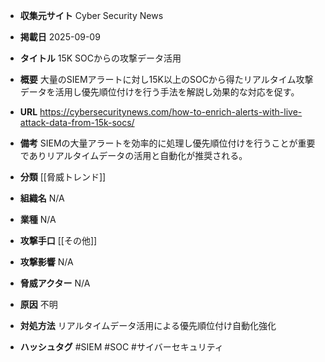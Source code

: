 - **収集元サイト**
Cyber Security News

- **掲載日**
2025-09-09

- **タイトル**
15K SOCからの攻撃データ活用

- **概要**
大量のSIEMアラートに対し15K以上のSOCから得たリアルタイム攻撃データを活用し優先順位付けを行う手法を解説し効果的な対応を促す。

- **URL**
https://cybersecuritynews.com/how-to-enrich-alerts-with-live-attack-data-from-15k-socs/

- **備考**
SIEMの大量アラートを効率的に処理し優先順位付けを行うことが重要でありリアルタイムデータの活用と自動化が推奨される。

- **分類**
[[脅威トレンド]]

- **組織名**
N/A

- **業種**
N/A

- **攻撃手口**
[[その他]]

- **攻撃影響**
N/A

- **脅威アクター**
N/A

- **原因**
不明

- **対処方法**
リアルタイムデータ活用による優先順位付け自動化強化

- **ハッシュタグ**
#SIEM #SOC #サイバーセキュリティ
